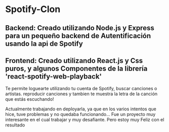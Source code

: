 # Spotify-Clon
## Backend: Creado utilizando Node.js y Express para un pequeño backend de Autentificación usando la api de Spotify
## Frontend: Creado utilizando React.js y Css puros, y algunos Componentes de la librería 'react-spotify-web-playback'

Te permite loguearte utilizando tu cuenta de Spotify, buscar canciones o artistas.
reproducir canciones y tambien te muestra la letra de la canción que estás escuchando!

Actualmente trabajando en deployarla, ya que en los varios intentos que hice, tuve problemas y no quedaba funcionando...
Fue un proyecto muy interesante en el cual trabajar y muy desafiante. Pero estoy muy Feliz con el resultado
